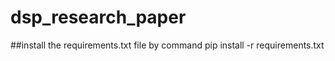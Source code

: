 # dsp_research_paper

##install the requirements.txt file by command
pip install -r requirements.txt
